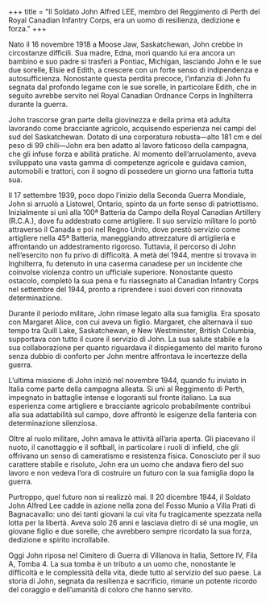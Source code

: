 +++
title = "Il Soldato John Alfred LEE, membro del Reggimento di Perth del Royal Canadian Infantry Corps, era un uomo di resilienza, dedizione e forza."
+++

Nato il 16 novembre 1918 a Moose Jaw, Saskatchewan, John crebbe in circostanze difficili. Sua madre, Edna, morì quando lui era ancora un bambino e suo padre si trasferì a Pontiac, Michigan, lasciando John e le sue due sorelle, Elsie ed Edith, a crescere con un forte senso di indipendenza e autosufficienza. Nonostante questa perdita precoce, l’infanzia di John fu segnata dal profondo legame con le sue sorelle, in particolare Edith, che in seguito avrebbe servito nel Royal Canadian Ordnance Corps in Inghilterra durante la guerra.

John trascorse gran parte della giovinezza e della prima età adulta lavorando come bracciante agricolo, acquisendo esperienza nei campi del sud del Saskatchewan. Dotato di una corporatura robusta—alto 181 cm e del peso di 99 chili—John era ben adatto al lavoro faticoso della campagna, che gli infuse forza e abilità pratiche. Al momento dell’arruolamento, aveva sviluppato una vasta gamma di competenze agricole e guidava camion, automobili e trattori, con il sogno di possedere un giorno una fattoria tutta sua.

Il 17 settembre 1939, poco dopo l’inizio della Seconda Guerra Mondiale, John si arruolò a Listowel, Ontario, spinto da un forte senso di patriottismo. Inizialmente si unì alla 100ª Batteria da Campo della Royal Canadian Artillery (R.C.A.), dove fu addestrato come artigliere. Il suo servizio militare lo portò attraverso il Canada e poi nel Regno Unito, dove prestò servizio come artigliere nella 45ª Batteria, maneggiando attrezzature di artiglieria e affrontando un addestramento rigoroso. Tuttavia, il percorso di John nell’esercito non fu privo di difficoltà. A metà del 1944, mentre si trovava in Inghilterra, fu detenuto in una caserma canadese per un incidente che coinvolse violenza contro un ufficiale superiore. Nonostante questo ostacolo, completò la sua pena e fu riassegnato al Canadian Infantry Corps nel settembre del 1944, pronto a riprendere i suoi doveri con rinnovata determinazione.

Durante il periodo militare, John rimase legato alla sua famiglia. Era sposato con Margaret Alice, con cui aveva un figlio. Margaret, che alternava il suo tempo tra Quill Lake, Saskatchewan, e New Westminster, British Columbia, supportava con tutto il cuore il servizio di John. La sua salute stabile e la sua collaborazione per quanto riguardava il dispiegamento del marito furono senza dubbio di conforto per John mentre affrontava le incertezze della guerra.

L’ultima missione di John iniziò nel novembre 1944, quando fu inviato in Italia come parte della campagna alleata. Si unì al Reggimento di Perth, impegnato in battaglie intense e logoranti sul fronte italiano. La sua esperienza come artigliere e bracciante agricolo probabilmente contribuì alla sua adattabilità sul campo, dove affrontò le esigenze della fanteria con determinazione silenziosa.

Oltre al ruolo militare, John amava le attività all’aria aperta. Gli piacevano il nuoto, il canottaggio e il softball, in particolare i ruoli di infield, che gli offrivano un senso di cameratismo e resistenza fisica. Conosciuto per il suo carattere stabile e risoluto, John era un uomo che andava fiero del suo lavoro e non vedeva l’ora di costruire un futuro con la sua famiglia dopo la guerra.

Purtroppo, quel futuro non si realizzò mai. 
Il 20 dicembre 1944, il Soldato John Alfred Lee cadde in azione nella zona del Fosso Munio a Villa Prati di Bagnacavallo: uno dei tanti giovani la cui vita fu tragicamente spezzata nella lotta per la libertà. Aveva solo 26 anni e lasciava dietro di sé una moglie, un giovane figlio e due sorelle, che avrebbero sempre ricordato la sua forza, dedizione e spirito incrollabile.

Oggi John riposa nel Cimitero di Guerra di Villanova in Italia, Settore IV, Fila A, Tomba 4. 
La sua tomba è un tributo a un uomo che, nonostante le difficoltà e le complessità della vita, diede tutto al servizio del suo paese. 
La storia di John, segnata da resilienza e sacrificio, rimane un potente ricordo del coraggio e dell’umanità di coloro che hanno servito.
